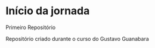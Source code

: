 # Início da jornada
 Primeiro Repositório

 Repositório criado durante o curso do Gustavo Guanabara
